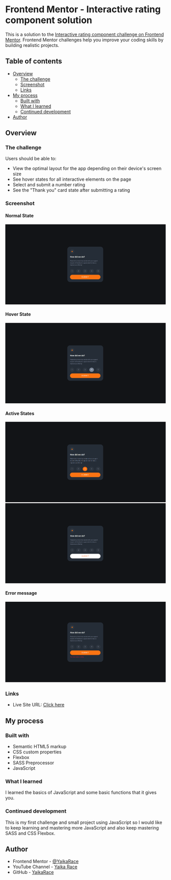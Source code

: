 # Frontend Mentor - Interactive rating component solution

This is a solution to the [Interactive rating component challenge on Frontend Mentor](https://www.frontendmentor.io/challenges/interactive-rating-component-koxpeBUmI). Frontend Mentor challenges help you improve your coding skills by building realistic projects. 

## Table of contents

- [Overview](#overview)
  - [The challenge](#the-challenge)
  - [Screenshot](#screenshot)
  - [Links](#links)
- [My process](#my-process)
  - [Built with](#built-with)
  - [What I learned](#what-i-learned)
  - [Continued development](#continued-development)
- [Author](#author)

## Overview

### The challenge

Users should be able to:

- View the optimal layout for the app depending on their device's screen size
- See hover states for all interactive elements on the page
- Select and submit a number rating
- See the "Thank you" card state after submitting a rating

### Screenshot

#### Normal State
![](screenshots/Normal.png)
#### Hover State
![](screenshots/Hover.png)
#### Active States
![](screenshots/Active1.png)
![](screenshots/Active2.png)
#### Error message
![](screenshots/Error.png)

### Links

- Live Site URL: [Click here](https://your-live-site-url.com)

## My process

### Built with

- Semantic HTML5 markup
- CSS custom properties
- Flexbox
- SASS Preprocessor
- JavaScript


### What I learned
I learned the basics of JavaScript and some basic functions that it gives you.


### Continued development

This is my first challenge and small project using JavaScript so I would like to keep learning and mastering more JavaScript and also keep mastering SASS and CSS Flexbox.


## Author

- Frontend Mentor - [@YaikaRace](https://www.frontendmentor.io/profile/yaikarace)
- YouTube Channel - [Yaika Race](https://www.youtube.com/c/yaikarace)
- GitHub - [YaikaRace](https://www.github.com/yaikarace)
